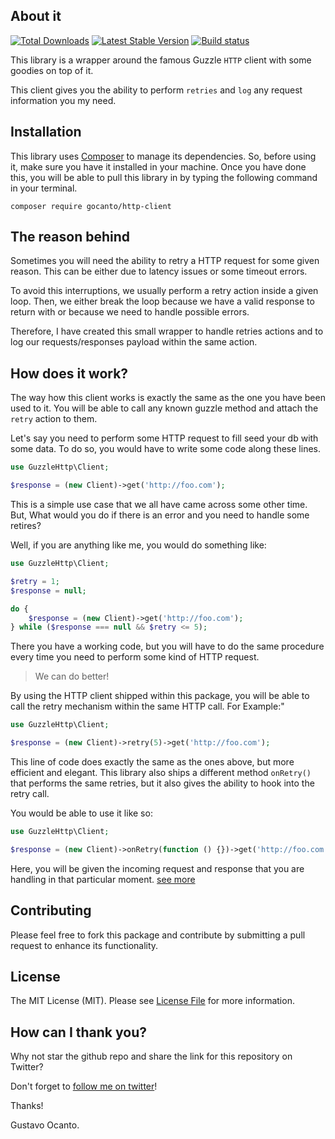 ## About it

<a href="https://packagist.org/packages/gocanto/http-client"><img src="https://img.shields.io/packagist/dt/gocanto/http-client.svg?style=flat-square" alt="Total Downloads"></a>
<a href="https://packagist.org/packages/gocanto/http-client"><img src="https://img.shields.io/github/v/release/gocanto/http-client.svg?style=flat-square" alt="Latest Stable Version"></a>
<a href="https://travis-ci.org/gocanto/http-client"><img src="https://img.shields.io/travis/gocanto/http-client/master.svg?style=flat-square" alt="Build status"></a>

This library is a wrapper around the famous Guzzle `HTTP` client with some goodies on top of it. 

This client gives you the ability to perform `retries` and `log` any request information you my need. 

## Installation

This library uses [Composer](https://getcomposer.org) to manage its dependencies. So, before using it, make sure you have it installed in your machine. 
Once you have done this, you will be able to pull this library in by typing the following command in your terminal.

```
composer require gocanto/http-client
```

## The reason behind

Sometimes you will need the ability to retry a HTTP request for some given reason. This can be either due to latency issues or some timeout errors. 

To avoid this interruptions, we usually perform a retry action inside a given loop. Then, we either break the loop because we have a valid response to return with or because we need to handle possible errors. 

Therefore, I have created this small wrapper to handle retries actions and to log our requests/responses payload within the same action.

## How does it work? 

The way how this client works is exactly the same as the one you have been used to it. You will be able to call any known guzzle method and attach the `retry` action to them.

Let's say you need to perform some HTTP request to fill seed your db with some data. To do so, you would have to write some code along these lines.

```php
use GuzzleHttp\Client;

$response = (new Client)->get('http://foo.com'); 
```

This is a simple use case that we all have came across some other time. But, What would you do if there is an error and you need to handle some retires?

Well, if you are anything like me, you would do something like:

```php
use GuzzleHttp\Client;

$retry = 1;
$response = null;

do {
    $response = (new Client)->get('http://foo.com');
} while ($response === null && $retry <= 5);
```

There you have a working code, but you will have to do the same procedure every time you need to perform some kind of HTTP request. 

> We can do better!

By using the HTTP client shipped within this package, you will be able to call the retry mechanism within the same HTTP call. For Example:"

```php
use GuzzleHttp\Client;

$response = (new Client)->retry(5)->get('http://foo.com'); 
```

This line of code does exactly the same as the ones above, but more efficient and elegant. This library also ships a different method `onRetry()` that performs the same retries, but it also gives the ability to hook into the retry call. 

You would be able to use it like so: 

```php
use GuzzleHttp\Client;

$response = (new Client)->onRetry(function () {})->get('http://foo.com'); 
```

Here, you will be given the incoming request and response that you are handling in that particular moment. [see more](https://github.com/gocanto/http-client/blob/master/src/HttpClient.php#L82)


## Contributing

Please feel free to fork this package and contribute by submitting a pull request to enhance its functionality.

## License

The MIT License (MIT). Please see [License File](https://github.com/gocanto/http-client/blob/master/LICENSE.md) for more information.


## How can I thank you?
Why not star the github repo and share the link for this repository on Twitter?


Don't forget to [follow me on twitter](https://twitter.com/gocanto)!

Thanks!

Gustavo Ocanto.
